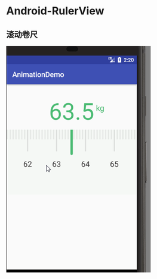 # Android-RulerView
## 滚动卷尺
![Image](https://github.com/linweixh/Android-RulerView/blob/master/gif/ruler.gif)
